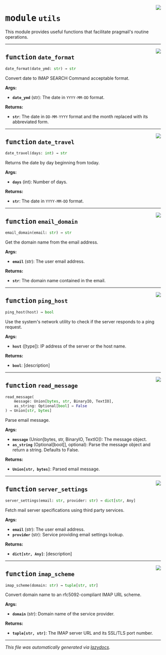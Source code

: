 <!-- markdownlint-disable -->

<a href="https://github.com/huenique/pragmail/tree/main/pragmail/utils.py#L0"><img align="right" style="float:right;" src="https://img.shields.io/badge/-source-cccccc?style=flat-square"></a>

# <kbd>module</kbd> `utils`
This module provides useful functions that facilitate pragmail's routine operations. 


---

<a href="https://github.com/huenique/pragmail/tree/main/pragmail/utils.py#L23"><img align="right" style="float:right;" src="https://img.shields.io/badge/-source-cccccc?style=flat-square"></a>

## <kbd>function</kbd> `date_format`

```python
date_format(date_ymd: str) → str
```

Convert date to IMAP SEARCH Command acceptable format. 



**Args:**
 
 - <b>`date_ymd`</b> (str):  The date in `YYYY-MM-DD` format. 



**Returns:**
 
 - <b>`str`</b>:  The date in `DD-MM-YYYY` format and the month replaced with its abbreviated form. 


---

<a href="https://github.com/huenique/pragmail/tree/main/pragmail/utils.py#L37"><img align="right" style="float:right;" src="https://img.shields.io/badge/-source-cccccc?style=flat-square"></a>

## <kbd>function</kbd> `date_travel`

```python
date_travel(days: int) → str
```

Returns the date by day beginning from today. 



**Args:**
 
 - <b>`days`</b> (int):  Number of days. 



**Returns:**
 
 - <b>`str`</b>:  The date in `YYYY-MM-DD` format. 


---

<a href="https://github.com/huenique/pragmail/tree/main/pragmail/utils.py#L50"><img align="right" style="float:right;" src="https://img.shields.io/badge/-source-cccccc?style=flat-square"></a>

## <kbd>function</kbd> `email_domain`

```python
email_domain(email: str) → str
```

Get the domain name from the email address. 



**Args:**
 
 - <b>`email`</b> (str):  The user email address. 



**Returns:**
 
 - <b>`str`</b>:  The domain name contained in the email. 


---

<a href="https://github.com/huenique/pragmail/tree/main/pragmail/utils.py#L62"><img align="right" style="float:right;" src="https://img.shields.io/badge/-source-cccccc?style=flat-square"></a>

## <kbd>function</kbd> `ping_host`

```python
ping_host(host) → bool
```

Use the system's network utility to check if the server responds to a ping request. 



**Args:**
 
 - <b>`host`</b> ([type]):  IP address of the server or the host name. 



**Returns:**
 
 - <b>`bool`</b>:  [description] 


---

<a href="https://github.com/huenique/pragmail/tree/main/pragmail/utils.py#L89"><img align="right" style="float:right;" src="https://img.shields.io/badge/-source-cccccc?style=flat-square"></a>

## <kbd>function</kbd> `read_message`

```python
read_message(
    message: Union[bytes, str, BinaryIO, TextIO],
    as_string: Optional[bool] = False
) → Union[str, bytes]
```

Parse email message. 



**Args:**
 
 - <b>`message`</b> (Union[bytes, str, BinaryIO, TextIO]):  The message object. 
 - <b>`as_string`</b> (Optional[bool[], optional):  Parse the message object  and return a string. Defaults to False. 



**Returns:**
 
 - <b>`Union[str, bytes]`</b>:  Parsed email message. 


---

<a href="https://github.com/huenique/pragmail/tree/main/pragmail/utils.py#L119"><img align="right" style="float:right;" src="https://img.shields.io/badge/-source-cccccc?style=flat-square"></a>

## <kbd>function</kbd> `server_settings`

```python
server_settings(email: str, provider: str) → dict[str, Any]
```

Fetch mail server specifications using third party services. 



**Args:**
 
 - <b>`email`</b> (str):  The user email address. 
 - <b>`provider`</b> (str):  Service providing email settings lookup. 



**Returns:**
 
 - <b>`dict[str, Any]`</b>:  [description] 


---

<a href="https://github.com/huenique/pragmail/tree/main/pragmail/utils.py#L137"><img align="right" style="float:right;" src="https://img.shields.io/badge/-source-cccccc?style=flat-square"></a>

## <kbd>function</kbd> `imap_scheme`

```python
imap_scheme(domain: str) → tuple[str, str]
```

Convert domain name to an rfc5092-compliant IMAP URL scheme. 



**Args:**
 
 - <b>`domain`</b> (str):  Domain name of the service provider. 



**Returns:**
 
 - <b>`tuple[str, str]`</b>:  The IMAP server URL and its SSL/TLS port number. 




---

_This file was automatically generated via [lazydocs](https://github.com/ml-tooling/lazydocs)._
